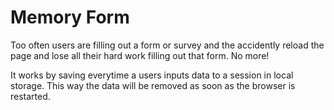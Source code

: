 # Memory Form

Too often users are filling out a form or survey and the accidently reload the page and lose all their hard work filling out that form. No more!

It works by saving everytime a users inputs data to a session in local storage. This way the data will be removed as soon as the browser is restarted.
